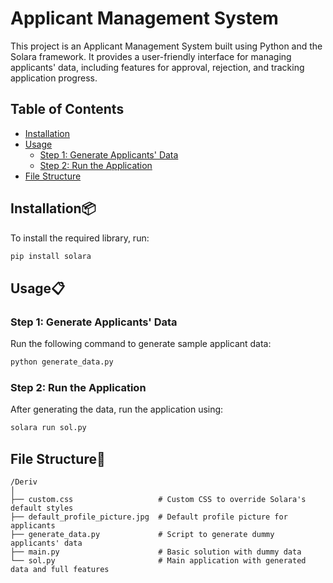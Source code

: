 # Applicant Management System

This project is an Applicant Management System built using Python and the Solara framework. It provides a user-friendly interface for managing applicants' data, including features for approval, rejection, and tracking application progress.

## Table of Contents
- [Installation](#installation)
- [Usage](#usage)
  - [Step 1: Generate Applicants' Data](#step-1-generate-applicants-data)
  - [Step 2: Run the Application](#step-2-run-the-application)
- [File Structure](#file-structure)

## Installation📦

To install the required library, run:

```bash
pip install solara
```
## Usage📋
### Step 1: Generate Applicants' Data

Run the following command to generate sample applicant data:

```bash
python generate_data.py
```

### Step 2: Run the Application

After generating the data, run the application using:

```bash
solara run sol.py
```

## File Structure📁

```
/Deriv
│
├── custom.css                   # Custom CSS to override Solara's default styles
├── default_profile_picture.jpg  # Default profile picture for applicants
├── generate_data.py             # Script to generate dummy applicants' data
├── main.py                      # Basic solution with dummy data
└── sol.py                       # Main application with generated data and full features
```
